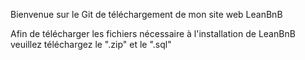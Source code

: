 Bienvenue sur le Git de téléchargement de mon site web LeanBnB

Afin de télécharger les fichiers nécessaire à l'installation de LeanBnB veuillez téléchargez le ".zip" et le ".sql"
